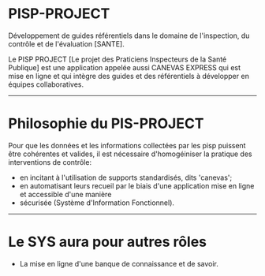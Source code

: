 PISP-PROJECT
============

Développement de guides référentiels dans le domaine de l'inspection, du contrôle et de l'évaluation [SANTE].

Le PISP PROJECT [Le projet des Praticiens Inspecteurs de la Santé Publique] est une application appelée 
aussi CANEVAS EXPRESS qui est mise en ligne et qui intègre des guides et des référentiels à développer 
en équipes collaboratives.

-------------------------------------------------------------------------------------------------------------

Philosophie du PIS-PROJECT
==========================

Pour que les données et les informations collectées par les pisp puissent être cohérentes et valides, il est
nécessaire d'homogéiniser la pratique des interventions de contrôle:
- en incitant à l'utilisation de supports standardisés, dits 'canevas';
- en automatisant leurs recueil par le biais d'une application mise en ligne et accessible d'une manière
- sécurisée (Système d'Information Fonctionnel).

-------------------------------------------------------------------------------------------------------------

Le SYS aura pour autres rôles
=============================

- La mise en ligne d'une banque de connaissance et de savoir.